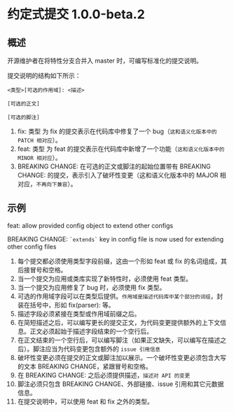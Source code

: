 # 约定式提交 1.0.0-beta.2
## 概述
开源维护者在将特性分支合并入 master 时，可编写标准化的提交说明。

提交说明的结构如下所示：

    <类型>[可选的作用域]: <描述>

    [可选的正文]

    [可选的脚注]
1. fix: 类型 为 fix 的提交表示在代码库中修复了一个 bug（`这和语义化版本中的 PATCH 相对应`）。
2. feat: 类型 为 feat 的提交表示在代码库中新增了一个功能（`这和语义化版本中的 MINOR 相对应`）。
3. BREAKING CHANGE: 在可选的正文或脚注的起始位置带有 BREAKING CHANGE: 的提交，表示引入了破坏性变更（这和语义化版本中的 MAJOR 相对应，`不再向下兼容`）。

## 示例
feat: allow provided config object to extend other configs

BREAKING CHANGE: `` `extends` `` key in config file is now used for extending other config files

1. 每个提交都必须使用类型字段前缀，这由一个形如 feat 或 fix 的名词组成，其后接冒号和空格。
2. 当一个提交为应用或类库实现了新特性时，必须使用 feat 类型。
3. 当一个提交为应用修复了 bug 时，必须使用 fix 类型。
4. 可选的作用域字段可以在类型后提供。`作用域是描述代码库中某个部分的词组`，封装在括号中，形如 fix(parser): 等。
5. 描述字段必须紧接在类型或作用域前缀之后。
6. 在简短描述之后，可以编写更长的提交正文，为代码变更提供额外的上下文信息。正文必须起始于描述字段结束的一个空行后。
7. 在正文结束的一个空行后，可以编写脚注（如果正文缺失，可以编写在描述之后）。脚注应当为代码变更包含额外的 `issue 引用信息`
8. 破坏性变更必须在提交的正文或脚注加以展示。一个破坏性变更必须包含大写的文本 BREAKING CHANGE，紧跟冒号和空格。
9. 在 BREAKING CHANGE: 之后必须提供描述，`描述对 API 的变更`
10. 脚注必须只包含 BREAKING CHANGE、外部链接、issue 引用和其它元数据信息。
11. 在提交说明中，可以使用 feat 和 fix 之外的类型。